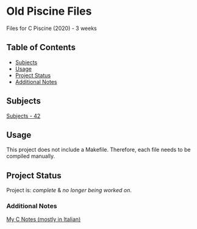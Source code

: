 # Old Piscine Files 

Files for C Piscine (2020) - 3 weeks

## Table of Contents
* [Subjects](#subjects)
* [Usage](#usage)
* [Project Status](#project-status)
* [Additional Notes](#additional-notes)

## Subjects

[Subjects - 42](https://ninads.notion.site/Subjects-42-39a82a431ded44db89fe1f75fbe5076a?pvs=4)

## Usage

This project does not include a Makefile. Therefore, each file needs to be compiled manually.

## Project Status

Project is: _complete_ & _no longer being worked on_.

### Additional Notes

[My C Notes (mostly in Italian)](https://ninads.notion.site/4c1609df09cf4414a360c3409e03a531?v=ae958463d1a846358119b10efd8afc7f&pvs=4)

